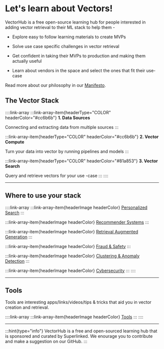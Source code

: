 # Let's learn about Vectors!

VectorHub is a free open-source learning hub for people interested in adding vector retrieval to their ML stack to help them -

* Explore easy to follow learning materials to create MVPs

* Solve use case specific challenges in vector retrieval

* Get confident in taking their MVPs to production and making them actually useful

* Learn about vendors in the space and select the ones that fit their use-case

Read more about our philosophy in our [Manifesto](docs\manifesto.md).

## The Vector Stack

::::link-array
:::link-array-item{headerType="COLOR" headerColor="#cc6b6b"}
**1. Data Sources**

Connecting and extracting data from multiple sources
:::

:::link-array-item{headerType="COLOR" headerColor="#cc6b6b"}
**2. Vector Compute**

Turn your data into vector by running pipelines and models
:::

:::link-array-item{headerType="COLOR" headerColor="#81a853"}
**3. Vector Search**

Query and retrieve vectors for your use -case
:::
::::

***

## Where to use your stack

::::link-array
:::link-array-item{headerImage headerColor}
[Personalized Search](docs\use_cases\personalized_search.md)
:::

:::link-array-item{headerImage headerColor}
[Recommender Systems](docs\use_cases\recommender_systems.md)
:::

:::link-array-item{headerImage headerColor}
[Retrieval Augmented Generation](docs\use_cases\retrieval_augmented_generation.md)
:::

:::link-array-item{headerImage headerColor}
[Fraud & Safety](docs\use_cases\fraud_&_safety.md)
:::

:::link-array-item{headerImage headerColor}
[Clustering & Anomaly Detection](docs\use_cases\clustering_&_anomaly_detection.md)
:::

:::link-array-item{headerImage headerColor}
[Cybersecurity](docs\use_cases\cybersecurity.md)
:::
::::

***

## Tools

Tools are interesting apps/links/videos/tips & tricks that aid you in vector creation and retrieval.

::::link-array
:::link-array-item{headerImage headerColor}
[Tools](docs\tools\readme.md)
:::
::::

***

:::hint{type="info"}
VectorHub is a free and open-sourced learning hub that is sponsored and curated by Superlinked. We enourage you to contribute and make a suggestion on our GitHub.
:::
